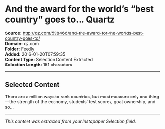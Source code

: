 # And the award for the world’s “best country” goes to… Quartz

**Source:** http://qz.com/598466/and-the-award-for-the-worlds-best-country-goes-to/  
**Domain:** qz.com  
**Folder:** Feedly  
**Added:** 2016-01-20T07:59:35  
**Content Type:** Selection Content Extracted  
**Selection Length:** 151 characters  


---

## Selected Content

There are a million ways to rank countries, but most measure only one thing—the strength of the economy, students’ test scores, goat ownership, and so…

---

*This content was extracted from your Instapaper Selection field.*